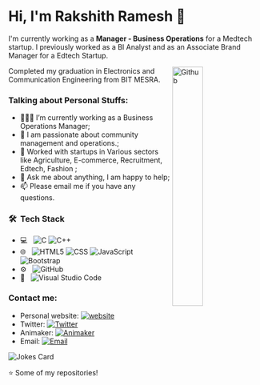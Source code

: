 # Hi, I'm Rakshith Ramesh 🐐

I'm currently working as a **Manager - Business Operations** for a Medtech startup. I previously worked as a BI Analyst and as an Associate Brand Manager for a Edtech Startup.

<img width="35%" align="right" alt="Github" src="https://user-images.githubusercontent.com/48678280/88862734-4903af80-d201-11ea-968b-9c939d88a37c.gif" />

Completed my graduation in Electronics and Communication Engineering from BIT MESRA.

### Talking about Personal Stuffs:

- 👨🏽‍💻 I’m currently working as a Business Operations Manager; 
- 🤔 I am passionate about community management and operations.;
- 💼 Worked with startups in Various sectors like Agriculture, E-commerce, Recruitment, Edtech, Fashion ;
- 💬 Ask me about anything, I am happy to help;
- 📫 Please email me if you have any questions.

<h3> 🛠 &nbsp;Tech Stack</h3>

- 💻 &nbsp;
![C](https://img.shields.io/badge/-C-333333?style=flat&logo=C%2B%2B&logoColor=007396)
![C++](https://img.shields.io/badge/-C++-333333?style=flat&logo=C%2B%2B&logoColor=00599C)
- 🌐 &nbsp;
![HTML5](https://img.shields.io/badge/-HTML5-333333?style=flat&logo=HTML5)
![CSS](https://img.shields.io/badge/-CSS-333333?style=flat&logo=CSS3&logoColor=1572B6)
![JavaScript](https://img.shields.io/badge/-JavaScript-333333?style=flat&logo=javascript)
![Bootstrap](https://img.shields.io/badge/-Bootstrap-333333?style=flat&logo=bootstrap&logoColor=563D7C)
- ⚙️ &nbsp;
![GitHub](https://img.shields.io/badge/-GitHub-333333?style=flat&logo=github)
- 🔧 &nbsp;
![Visual Studio Code](https://img.shields.io/badge/-Visual%20Studio%20Code-333333?style=flat&logo=visual-studio-code&logoColor=007ACC)

### Contact me:

- Personal website: [![website](https://img.shields.io/badge/https://rakshith-portfolio10.netlify.app/-3693F3?style=flat-square&logo=icloud&logoColor=white)](https://rakshith-portfolio10.netlify.app/)
- Twitter: [![Twitter](https://img.shields.io/badge/@RakshithRames18-1DA1F2?style=flat-square&logo=twitter&logoColor=white)](https://twitter.com/RakshithRames18) 
- Animaker: [![Animaker](https://img.shields.io/badge/@Rakshith_Ramesh-E6162D?style=flat-square&logo=sina-animaker&logoColor=white)](https://app.animaker.com/animo/M4GZJNBkNic19FWP/)
- Email: [![Email](https://img.shields.io/badge/communitymanagerrakshith@gmail.com/rakshithr@rakshith.tech-D14836?style=flat-square&logo=gmail&logoColor=white)](mailto:https://app.animaker.com/animo/M4GZJNBkNic19FWP/)

![Jokes Card](https://readme-jokes.vercel.app/api) 

⭐️ Some of my repositories!
